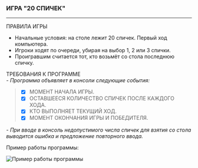 ### **ИГРА \"20 СПИЧЕК\"**  
__________________________  
ПРАВИЛА ИГРЫ  
- Начальные условия: на столе лежит 20 спичек. Первый ход компьютера.   
- Игроки ходят по очереди, убирая на выбор 1, 2 или 3 спички.  
- Проигравшим считается тот, кто возьмёт со стола последнюю спичку.  
   
ТРЕБОВАНИЯ К ПРОГРАММЕ  
*\- Программа объявляет в консоли следующие события:*  
>- [x] МОМЕНТ НАЧАЛА ИГРЫ.  
>- [x] ОСТАВШЕЕСЯ КОЛИЧЕСТВО СПИЧЕК ПОСЛЕ КАЖДОГО ХОДА.  
>- [x] КТО ВЫПОЛНЯЕТ ТЕКУЩИЙ ХОД.  
>- [x] МОМЕНТ ОКОНЧАНИЯ ИГРЫ И ПОБЕДИТЕЛЯ.  
  
  
*\- При вводе в консоль недопустимого числа спичек для взятия со стола выводится ошибка и предложение повторного ввода.*
  
Пример работы программы:
  
![Пример работы программы](https://java-online-course.github.io/course/materials/20_matches/img/out-example.png)
